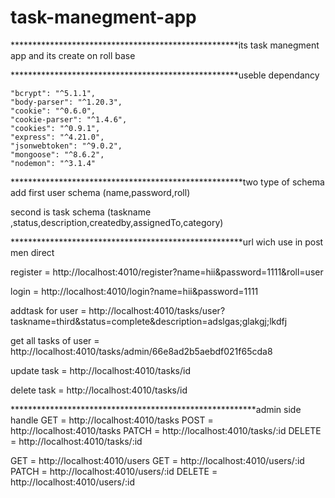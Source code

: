 # task-manegment-app
****************************************************its task manegment app and its create on roll base 

****************************************************useble dependancy

    "bcrypt": "^5.1.1",
    "body-parser": "^1.20.3",
    "cookie": "^0.6.0",
    "cookie-parser": "^1.4.6",
    "cookies": "^0.9.1",
    "express": "^4.21.0",
    "jsonwebtoken": "^9.0.2",
    "mongoose": "^8.6.2",
    "nodemon": "^3.1.4"

*****************************************************two type of schema add
first user schema (name,password,roll)

second is task schema (taskname ,status,description,createdby,assignedTo,category)

*****************************************************url wich use in post men direct 

register = http://localhost:4010/register?name=hii&password=1111&roll=user

login = http://localhost:4010/login?name=hii&password=1111

addtask for user = http://localhost:4010/tasks/user?taskname=third&status=complete&description=adslgas;glakgj;lkdfj

get all tasks of user = http://localhost:4010/tasks/admin/66e8ad2b5aebdf021f65cda8

update task = http://localhost:4010/tasks/id

delete task = http://localhost:4010/tasks/id

********************************************************admin side handle
GET    =     http://localhost:4010/tasks
POST   =     http://localhost:4010/tasks
PATCH  =     http://localhost:4010/tasks/:id
DELETE  =    http://localhost:4010/tasks/:id

GET   =    http://localhost:4010/users
GET  =     http://localhost:4010/users/:id
PATCH  =   http://localhost:4010/users/:id
DELETE  =  http://localhost:4010/users/:id
